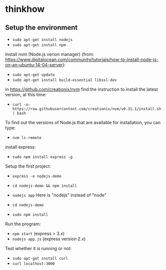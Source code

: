 # thinkhow

## Setup the environment
- `sudo apt-get install nodejs`
- `sudo apt-get install npm`

Install nvm (Node.js verion manager) (from: https://www.digitalocean.com/community/tutorials/how-to-install-node-js-on-an-ubuntu-14-04-server):
- `sudo apt-get update`
- `sudo apt-get install build-essential libssl-dev`

in https://github.com/creationix/nvm find the instruction to install the latest version, at this time:
- `curl -o- https://raw.githubusercontent.com/creationix/nvm/v0.31.1/install.sh | bash`

To find out the versions of Node.js that are available for installation, you can type:
- `nvm ls-remote`

install express:
- `sudo npm install express -g`

Setup the first project:
- `express -e nodejs-demo`
- `cd nodejs-demo && npm install`
- `nodejs app`  Here is "nodejs" instead of "node"

- `cd nodejs-demo`
- `sudo npm install`

Run the program:
- `npm start` (express > 3.x)
- `nodejs app.js` (express version 2.x)

Test whether it is running or not:
- `sudo apt-get install curl`
- `curl localhost:3000`
